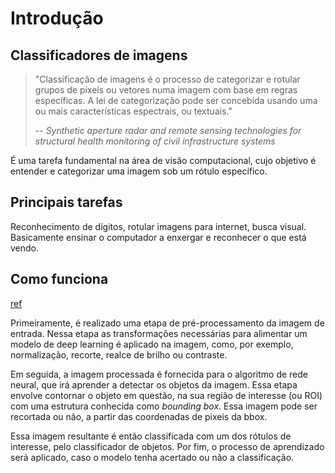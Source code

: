 # Introdução

## Classificadores de imagens

>"Classificação de imagens é o processo de categorizar e rotular grupos de píxeis ou vetores numa imagem com base em regras específicas. A lei de categorização pode ser concebida usando uma ou mais características espectrais, ou textuais."
>
> -- *Synthetic aperture radar and remote sensing technologies for structural health monitoring of civil infrastructure systems*

É uma tarefa fundamental na área de visão computacional, cujo objetivo é entender e categorizar uma imagem sob um rótulo específico.

## Principais tarefas

Reconhecimento de dígitos, rotular imagens para internet, busca visual. Basicamente ensinar o computador a enxergar e reconhecer o que está vendo.

## Como funciona

[ref](https://levity.ai/blog/image-classification-in-ai-how-it-works)

Primeiramente, é realizado uma etapa de pré-processamento da imagem de entrada. Nessa etapa as transformações necessárias para alimentar um modelo de deep learning é aplicado na imagem, como, por exemplo, normalização, recorte, realce de brilho ou contraste.

Em seguida, a imagem processada é fornecida para o algoritmo de rede neural, que irá aprender a detectar os objetos da imagem. Essa etapa envolve contornar o objeto em questão, na sua região de interesse (ou ROI) com uma estrutura conhecida como _bounding box_. Essa imagem pode ser recortada ou não, a partir das coordenadas de pixeis da bbox.

Essa imagem resultante é então classificada com um dos rótulos de interesse, pelo classificador de objetos. Por fim, o processo de aprendizado será aplicado, caso o modelo tenha acertado ou não a classificação.

